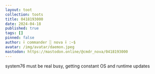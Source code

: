 ```yaml
---
layout: toot
collection: toots
title: 0418193000
date: 2024-04-18
published: true
tags: []
pinned: false
author: ⸸ commander ░ nova ⸸ :~$
avatar: /img/avatar/daemon.jpeg
mastodon: https://mastodon.online/@cmdr_nova/0418193000
---
```


system76 must be real busy, getting constant OS and runtime updates
